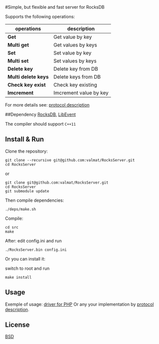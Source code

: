 #Simple, but flexible and fast server for RocksDB

Supports the following operations:


operations  | description
------------- | -------------
**Get** | Get value by key
**Multi get** | Get values by keys
**Set** | Set value by key
**Multi set** | Set values by keys
**Delete key** | Delete key from DB
**Multi delete keys** | Delete keys from DB
**Check key exist** | Check key existing
**Imcrement** | Imcrement value by key


For more details see: [protocol description](protocol.md)

##Dependency
[RocksDB](https://github.com/facebook/rocksdb/), 
[LibEvent](http://libevent.org/)

The compiler should support `C++11`

## Install & Run
Clone the repository:
```
git clone --recursive git@github.com:valmat/RocksServer.git
cd RocksServer
```
or
```
git clone git@github.com:valmat/RocksServer.git
cd RocksServer
git submodule update
```
Then compile dependencies:
```
./deps/make.sh
```


Compile:
```
cd src
make
```

After:
edit config.ini and run

```
./RocksServer.bin config.ini
```

Or you can install it:

switch to root and run
```
make install
```

## Usage
Exemple of usage: [driver for PHP](drivers/php/README.md)
Or any your implementation by [protocol description](protocol.md).


## License
[BSD](LICENSE)

